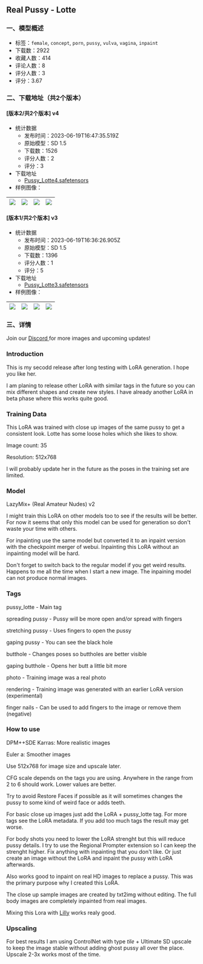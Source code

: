 ## Real Pussy - Lotte
### 一、模型概述

- 标签：`female`, `concept`, `porn`, `pussy`, `vulva`, `vagina`, `inpaint`
- 下载数：2922
- 收藏人数：414
- 评论人数：8
- 评分人数：3
- 评分：3.67

### 二、下载地址（共2个版本）

#### [版本2/共2个版本] v4

- 统计数据
  - 发布时间：2023-06-19T16:47:35.519Z
  - 原始模型：SD 1.5
  - 下载数：1526
  - 评分人数：2
  - 评分：3
- 下载地址
  - [Pussy_Lotte4.safetensors](https://civitai.com/api/download/models/99608)
- 样例图像：

| <img src="https://image.civitai.com/xG1nkqKTMzGDvpLrqFT7WA/93d1a25a-ede6-4ad5-8ea4-e0e9f95b5bd8/width=450/1208776.jpeg" /> | <img src="https://image.civitai.com/xG1nkqKTMzGDvpLrqFT7WA/de03eec0-7b5a-4494-b5ef-c61258a544bc/width=450/1208778.jpeg" /> | <img src="https://image.civitai.com/xG1nkqKTMzGDvpLrqFT7WA/5f6da7f3-0261-4719-97eb-1b33517e367a/width=450/1208780.jpeg" /> | <img src="https://image.civitai.com/xG1nkqKTMzGDvpLrqFT7WA/86d3a6e1-a588-4fc8-b6d5-872f3cf95757/width=450/1208785.jpeg" /> |
| ---- | ---- | ---- | ---- |

#### [版本1/共2个版本] v3

- 统计数据
  - 发布时间：2023-06-19T16:36:26.905Z
  - 原始模型：SD 1.5
  - 下载数：1396
  - 评分人数：1
  - 评分：5
- 下载地址
  - [Pussy_Lotte3.safetensors](https://civitai.com/api/download/models/94719)
- 样例图像：

| <img src="https://image.civitai.com/xG1nkqKTMzGDvpLrqFT7WA/f05c1bbc-ec1d-45d2-9f47-c7b3024267ea/width=450/1123071.jpeg" /> | <img src="https://image.civitai.com/xG1nkqKTMzGDvpLrqFT7WA/9ea07957-887f-416d-ad7e-458108c81e81/width=450/1123070.jpeg" /> | <img src="https://image.civitai.com/xG1nkqKTMzGDvpLrqFT7WA/c984e7c8-4553-4621-8f76-068422729b0c/width=450/1123088.jpeg" /> | <img src="https://image.civitai.com/xG1nkqKTMzGDvpLrqFT7WA/a93c30e2-a8c6-4ec4-9962-22f176a6ad97/width=450/1123090.jpeg" /> |
| ---- | ---- | ---- | ---- |


### 三、详情
<p>Join our <a target="_blank" rel="ugc" href="https://discord.gg/cnVvnkgtPb">Discord </a>for more images and upcoming updates!</p><p></p><h3 id="heading-5082">Introduction</h3><p>This is my secodd release after long testing with LoRA generation. I hope you like her.</p><p>I am planing to release other LoRA with similar tags in the future so you can mix different shapes and create new styles. I have already another LoRA in beta phase where this works quite good.</p><p></p><p></p><h3 id="heading-5083">Training Data</h3><p>This LoRA was trained with close up images of the same pussy to get a consistent look. Lotte has some loose holes which she likes to show.</p><p></p><p>Image count: 35</p><p>Resolution: 512x768</p><p></p><p>I will probably update her in the future as the poses in the training set are limited.</p><p></p><p></p><h3 id="heading-5084">Model</h3><p>LazyMix+ (Real Amateur Nudes) v2</p><p>I might train this LoRA on other models too to see if the results will be better. For now it seems that only this model can be used for generation so don't waste your time with others.</p><p>For inpainting use the same model but converted it to an inpaint version with the checkpoint merger of webui. Inpainting this LoRA without an inpainting model will be hard.</p><p>Don't forget to switch back to the regular model if you get weird results. Happens to me all the time when I start a new image. The inpaining model can not produce normal images.</p><p></p><p></p><h3 id="heading-5085">Tags</h3><p>pussy_lotte - Main tag</p><p>spreading pussy - Pussy will be more open and/or spread with fingers</p><p>stretching pussy - Uses fingers to open the pussy</p><p>gaping pussy - You can see the black hole</p><p>butthole - Changes poses so buttholes are better visible</p><p>gaping butthole - Opens her butt a little bit more</p><p>photo - Training image was a real photo</p><p>rendering - Training image was generated with an earlier LoRA version (experimental)</p><p>finger nails - Can be used to add fingers to the image or remove them (negative)</p><p></p><p></p><h3 id="heading-5086">How to use</h3><p>DPM++SDE Karras: More realistic images</p><p>Euler a: Smoother images</p><p></p><p>Use 512x768 for image size and upscale later.</p><p></p><p>CFG scale depends on the tags you are using. Anywhere in the range from 2 to 6 should work. Lower values are better.</p><p></p><p>Try to avoid Restore Faces if possible as it will sometimes changes the pussy to some kind of weird face or adds teeth.</p><p></p><p>For basic close up images just add the LoRA + pussy_lotte tag. For more tags see the LoRA metadata. If you add too much tags the result may get worse.</p><p></p><p>For body shots you need to lower the LoRA strenght but this will reduce pussy details. I try to use the Regional Prompter extension so I can keep the strenght higher. Fix anything with inpainting that you don't like. Or just create an image without the LoRA and inpaint the pussy with LoRA afterwards.</p><p></p><p>Also works good to inpaint on real HD images to replace a pussy. This was the primary purpose why I created this LoRA.</p><p></p><p>The close up sample images are created by txt2img without editing. The full body images are completely inpainted from real images.</p><p></p><p>Mixing this Lora with <a target="_blank" rel="ugc" href="https://civitai.com/models/86788">Lilly</a> works realy good.</p><p></p><p></p><h3 id="heading-5087">Upscaling</h3><p>For best results I am using ControlNet with type <em>tile </em>+ Ultimate SD upscale to keep the image stable without adding ghost pussy all over the place. Upscale 2-3x works most of the time.</p>